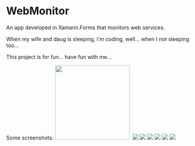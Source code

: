 # WebMonitor
An app developed in Xamarin.Forms that monitors web services.

When my wife and daug is sleeping, i'm coding, well... when I not sleeping too...

This project is for fun... have fun with me...

Some screenshots:
<img width="200" src="https://github.com/gabrielts/WebMonitor/blob/master/Screenshots/Screenshot_1494902350.png">
![]()
![](https://github.com/gabrielts/WebMonitor/blob/master/Screenshots/Screenshot_1494902357.png)
![](https://github.com/gabrielts/WebMonitor/blob/master/Screenshots/Screenshot_1494902399.png)
![](https://github.com/gabrielts/WebMonitor/blob/master/Screenshots/Screenshot_1494902402.png)
![](https://github.com/gabrielts/WebMonitor/blob/master/Screenshots/Screenshot_1494902406.png)
![](https://github.com/gabrielts/WebMonitor/blob/master/Screenshots/Screenshot_1494902416.png)
![](https://github.com/gabrielts/WebMonitor/blob/master/Screenshots/Screenshot_1494902564.png)
